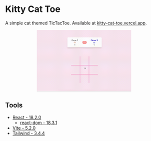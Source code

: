 # Kitty Cat Toe

A simple cat themed TicTacToe. Available at [kitty-cat-toe.vercel.app](https://kitty-cat-toe.vercel.app/).

<p align="center">
    <img alt="Demo gif" src="/public/demo.gif" width="60%"/>
</p>

## Tools

- [React - 18.2.0](https://react.dev)
    - [react-dom - 18.3.1](https://react.dev/reference/react-dom)
- [Vite - 5.2.0](https://vitejs.dev)
- [Tailwind - 3.4.4](https://tailwindcss.com)
